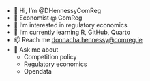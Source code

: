 - 👋 Hi, I’m @DHennessyComReg
- 🔨 Economist @ ComReg
- 👀 I’m interested in regulatory economics 
- 🌱 I’m currently learning R, GitHub, Quarto
- 📫 Reach me donnacha.hennessy@comreg.ie
- 💬 Ask me about
  * Competition policy
  * Regulatory economics
  * Opendata

 <!---
DHennessyComReg/DHennessyComReg is a ✨ special ✨ repository because its `README.md` (this file) appears on your GitHub profile.
You can click the Preview link to take a look at your changes.
--->
